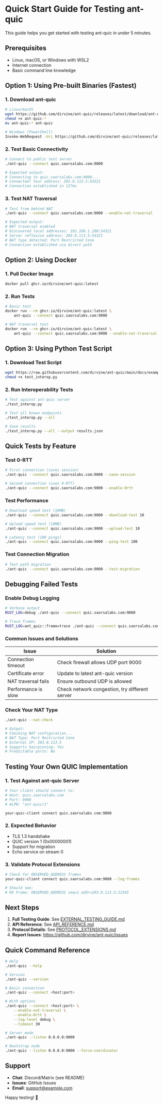 # Quick Start Guide for Testing ant-quic

This guide helps you get started with testing ant-quic in under 5 minutes.

## Prerequisites

- Linux, macOS, or Windows with WSL2
- Internet connection
- Basic command line knowledge

## Option 1: Using Pre-built Binaries (Fastest)

### 1. Download ant-quic

```bash
# Linux/macOS
wget https://github.com/dirvine/ant-quic/releases/latest/download/ant-quic-$(uname -s)-$(uname -m)
chmod +x ant-quic-*
mv ant-quic-* ant-quic

# Windows (PowerShell)
Invoke-WebRequest -Uri https://github.com/dirvine/ant-quic/releases/latest/download/ant-quic-windows-x86_64.exe -OutFile ant-quic.exe
```

### 2. Test Basic Connectivity

```bash
# Connect to public test server
./ant-quic --connect quic.saorsalabs.com:9000

# Expected output:
# Connecting to quic.saorsalabs.com:9000...
# Connected! Your address: 203.0.113.5:54321
# Connection established in 127ms
```

### 3. Test NAT Traversal

```bash
# Test from behind NAT
./ant-quic --connect quic.saorsalabs.com:9000 --enable-nat-traversal

# Expected output:
# NAT traversal enabled
# Discovered local addresses: 192.168.1.100:54321
# Server reflexive address: 203.0.113.5:54321
# NAT type detected: Port Restricted Cone
# Connection established via direct path
```

## Option 2: Using Docker

### 1. Pull Docker Image

```bash
docker pull ghcr.io/dirvine/ant-quic:latest
```

### 2. Run Tests

```bash
# Basic test
docker run --rm ghcr.io/dirvine/ant-quic:latest \
    ant-quic --connect quic.saorsalabs.com:9000

# NAT traversal test
docker run --rm ghcr.io/dirvine/ant-quic:latest \
    ant-quic --connect quic.saorsalabs.com:9000 --enable-nat-traversal
```

## Option 3: Using Python Test Script

### 1. Download Test Script

```bash
wget https://raw.githubusercontent.com/dirvine/ant-quic/main/docs/examples/test_interop.py
chmod +x test_interop.py
```

### 2. Run Interoperability Tests

```bash
# Test against ant-quic server
./test_interop.py

# Test all known endpoints
./test_interop.py --all

# Save results
./test_interop.py --all --output results.json
```

## Quick Tests by Feature

### Test 0-RTT

```bash
# First connection (saves session)
./ant-quic --connect quic.saorsalabs.com:9000 --save-session

# Second connection (uses 0-RTT)
./ant-quic --connect quic.saorsalabs.com:9000 --enable-0rtt
```

### Test Performance

```bash
# Download speed test (10MB)
./ant-quic --connect quic.saorsalabs.com:9000 --download-test 10

# Upload speed test (10MB)
./ant-quic --connect quic.saorsalabs.com:9000 --upload-test 10

# Latency test (100 pings)
./ant-quic --connect quic.saorsalabs.com:9000 --ping-test 100
```

### Test Connection Migration

```bash
# Test path migration
./ant-quic --connect quic.saorsalabs.com:9000 --test-migration
```

## Debugging Failed Tests

### Enable Debug Logging

```bash
# Verbose output
RUST_LOG=debug ./ant-quic --connect quic.saorsalabs.com:9000

# Trace frames
RUST_LOG=ant_quic::frame=trace ./ant-quic --connect quic.saorsalabs.com:9000
```

### Common Issues and Solutions

| Issue | Solution |
|-------|----------|
| Connection timeout | Check firewall allows UDP port 9000 |
| Certificate error | Update to latest ant-quic version |
| NAT traversal fails | Ensure outbound UDP is allowed |
| Performance is slow | Check network congestion, try different server |

### Check Your NAT Type

```bash
./ant-quic --nat-check

# Output:
# Checking NAT configuration...
# NAT Type: Port Restricted Cone
# External IP: 203.0.113.5
# Supports hairpinning: Yes
# Predictable ports: No
```

## Testing Your Own QUIC Implementation

### 1. Test Against ant-quic Server

```bash
# Your client should connect to:
# Host: quic.saorsalabs.com
# Port: 9000
# ALPN: "ant-quic/1"

your-quic-client connect quic.saorsalabs.com:9000
```

### 2. Expected Behavior

- TLS 1.3 handshake
- QUIC version 1 (0x00000001)
- Support for migration
- Echo service on stream 0

### 3. Validate Protocol Extensions

```bash
# Check for OBSERVED_ADDRESS frames
your-quic-client connect quic.saorsalabs.com:9000 --log-frames

# Should see:
# RX Frame: OBSERVED_ADDRESS seq=1 addr=203.0.113.5:12345
```

## Next Steps

1. **Full Testing Guide**: See [EXTERNAL_TESTING_GUIDE.md](EXTERNAL_TESTING_GUIDE.md)
2. **API Reference**: See [API_REFERENCE.md](API_REFERENCE.md)
3. **Protocol Details**: See [PROTOCOL_EXTENSIONS.md](PROTOCOL_EXTENSIONS.md)
4. **Report Issues**: https://github.com/dirvine/ant-quic/issues

## Quick Command Reference

```bash
# Help
./ant-quic --help

# Version
./ant-quic --version

# Basic connection
./ant-quic --connect <host:port>

# With options
./ant-quic --connect <host:port> \
    --enable-nat-traversal \
    --enable-0rtt \
    --log-level debug \
    --timeout 30

# Server mode
./ant-quic --listen 0.0.0.0:9000

# Bootstrap node
./ant-quic --listen 0.0.0.0:9000 --force-coordinator
```

## Support

- **Chat**: Discord/Matrix (see README)
- **Issues**: GitHub Issues
- **Email**: support@example.com

Happy testing! 🚀
